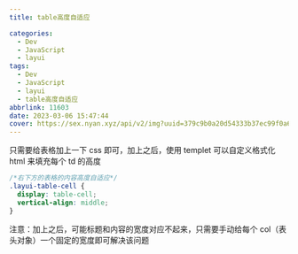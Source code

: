 ```yaml
---
title: table高度自适应

categories:
  - Dev
  - JavaScript
  - layui
tags:
  - Dev
  - JavaScript
  - layui
  - table高度自适应
abbrlink: 11603
date: 2023-03-06 15:47:44
cover: https://sex.nyan.xyz/api/v2/img?uuid=379c9b0a20d54333b37ec99f0a6888d6
---
```


只需要给表格加上一下 css 即可，加上之后，使用 templet 可以自定义格式化 html 来填充每个 td 的高度

```css
/*右下方的表格的内容高度自适应*/
.layui-table-cell {
  display: table-cell;
  vertical-align: middle;
}
```

注意：加上之后，可能标题和内容的宽度对应不起来，只需要手动给每个 col（表头对象）一个固定的宽度即可解决该问题